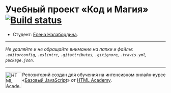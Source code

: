 # Учебный проект «Код и Магия» [![Build status][travis-image]][travis-url]

* Студент: [Елена Налабордина](https://up.htmlacademy.ru/javascript/11/user/201550).

---

_Не удаляйте и не обращайте внимание на папки и файлы:_<br>
_`.editorconfig`, `.eslintrc`, `.gitattributes`, `.gitignore`, `.travis.yml`, `package.json`._

---

<a href="https://htmlacademy.ru/intensive/javascript"><img align="left" width="50" height="50" title="HTML Academy" src="https://up.htmlacademy.ru/static/img/intensive/javascript/logo-for-github.svg"></a>

Репозиторий создан для обучения на интенсивном онлайн‑курсе «[Базовый JavaScript](https://htmlacademy.ru/intensive/javascript)» от [HTML Academy](https://htmlacademy.ru).

[travis-image]: https://travis-ci.org/htmlacademy-javascript/201550-code-and-magick.svg?branch=master
[travis-url]: https://travis-ci.org/htmlacademy-javascript/201550-code-and-magick
